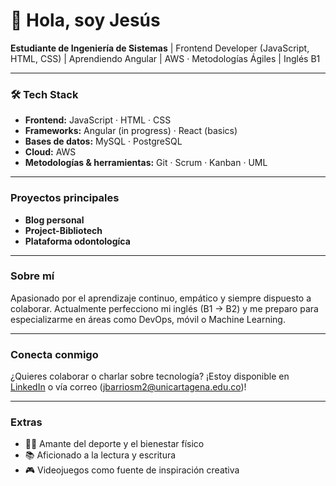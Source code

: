 # 👋 Hola, soy Jesús
**Estudiante de Ingeniería de Sistemas** | Frontend Developer (JavaScript, HTML, CSS) | Aprendiendo Angular | AWS · Metodologías Ágiles | Inglés B1

---

### 🛠 Tech Stack
- **Frontend:** JavaScript · HTML · CSS  
- **Frameworks:** Angular (in progress) · React (basics)  
- **Bases de datos:** MySQL · PostgreSQL  
- **Cloud:** AWS  
- **Metodologías & herramientas:** Git · Scrum · Kanban · UML

---

###  Proyectos principales
- **Blog personal** 
- **Project-Bibliotech** 
- **Plataforma odontologíca**

---

###  Sobre mí
Apasionado por el aprendizaje continuo, empático y siempre dispuesto a colaborar. Actualmente perfecciono mi inglés (B1 → B2) y me preparo para especializarme en áreas como DevOps, móvil o Machine Learning.

---

###  Conecta conmigo
¿Quieres colaborar o charlar sobre tecnología? ¡Estoy disponible en [LinkedIn](http://www.linkedin.com/in/jesusbm14) o vía correo (jbarriosm2@unicartagena.edu.co)!

---

###  Extras
- 🏃‍♂️ Amante del deporte y el bienestar físico  
- 📚 Aficionado a la lectura y escritura  
- 🎮 Videojuegos como fuente de inspiración creativa
